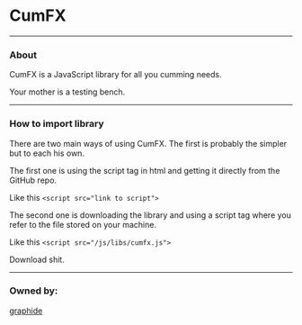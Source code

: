 # CumFX

---

### About

CumFX is a JavaScript library for all you cumming needs.

Your mother is a testing bench.

---

### How to import library

There are two main ways of using CumFX. The first is probably the simpler but to each his own.

The first one is using the script tag in html and getting it 
directly from the GitHub repo.

Like this `<script src="link to script">`

The second one is downloading the library and using a script 
tag where you refer to the file stored on your machine.

Like this `<script src="/js/libs/cumfx.js">`

Download shit.

---

### Owned by:

[graphide](https://github.com/graphide)
